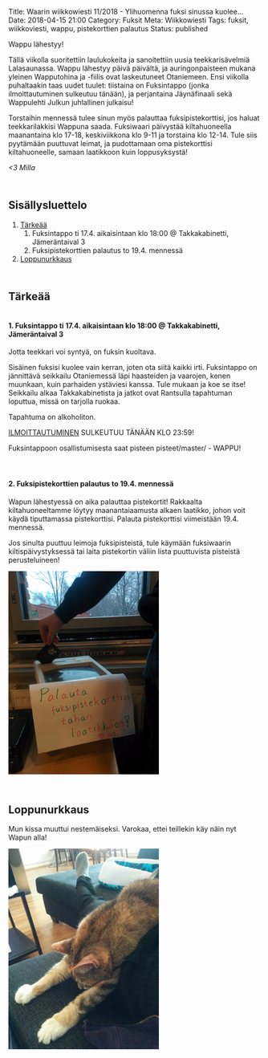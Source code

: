 Title: Waarin wiikkowiesti 11/2018 - Ylihuomenna fuksi sinussa kuolee...
Date: 2018-04-15 21:00
Category: Fuksit
Meta: Wiikkowiesti
Tags: fuksit, wiikkoviesti, wappu, pistekorttien palautus
Status: published

Wappu lähestyy!

Tällä viikolla suoritettiin laulukokeita ja sanoitettiin uusia teekkarisävelmiä Lalasaunassa. Wappu lähestyy päivä päivältä, ja auringonpaisteen mukana yleinen Wapputohina ja -fiilis ovat laskeutuneet Otaniemeen. Ensi viikolla puhaltaakin taas uudet tuulet: tiistaina on Fuksintappo (jonka ilmoittautuminen sulkeutuu tänään), ja perjantaina Jäynäfinaali sekä Wappulehti Julkun juhlallinen julkaisu!

Torstaihin mennessä tulee sinun myös palauttaa fuksipistekorttisi, jos haluat teekkarilakkisi Wappuna saada. Fuksiwaari päivystää kiltahuoneella maanantaina klo 17-18, keskiviikkona klo 9-11 ja torstaina klo 12-14. Tule siis pyytämään puuttuvat leimat, ja pudottamaan oma pistekorttisi kiltahuoneelle, samaan laatikkoon kuin loppusyksystä!

<em>&lt;3 Milla</em>

<h2><div id="contents" class="small box">&nbsp;</div>Sisällysluettelo</h2>

1. <a href="#tarkeaa">Tärkeää</a>
    1. Fuksintappo ti 17.4. aikaisintaan klo 18:00 @ Takkakabinetti, Jämeräntaival 3
    2. Fuksipistekorttien palautus to 19.4. mennessä
2. <a href="#lopetus">Loppunurkkaus</a>

<h2><div id="tarkeaa" class="small box">&nbsp;</div>Tärkeää</h2>

<h4><div class="box leima">&nbsp;</div>1. Fuksintappo ti 17.4. aikaisintaan klo 18:00 @ Takkakabinetti, Jämeräntaival 3</h4>

Jotta teekkari voi syntyä, on fuksin kuoltava.

Sisäinen fuksisi kuolee vain kerran, joten ota siitä kaikki irti. Fuksintappo on jännittävä seikkailu Otaniemessä läpi haasteiden ja vaarojen, kenen muunkaan, kuin parhaiden ystäviesi kanssa. Tule mukaan ja koe se itse! Seikkailu alkaa Takkakabinetista ja jatkot ovat Rantsulla tapahtuman loputtua, missä on tarjolla ruokaa. 

Tapahtuma on alkoholiton.

[ILMOITTAUTUMINEN](https://ilmo.prodeko.org/fi/630) SULKEUTUU TÄNÄÄN KLO 23:59!

<div class="piste master">Fuksintappoon osallistumisesta saat pisteen pisteet/master/ - WAPPU!</div>

<br/>

<h4><div class="box leima">&nbsp;</div>2. Fuksipistekorttien palautus to 19.4. mennessä</h4>

Wapun lähestyessä on aika palauttaa pistekortit! Rakkaalta kiltahuoneeltamme löytyy maanantaiaamusta alkaen laatikko, johon voit käydä tiputtamassa pistekorttisi. Palauta pistekorttisi viimeistään 19.4. mennessä.

Jos sinulta puuttuu leimoja fuksipisteistä, tule käymään fuksiwaarin kiltispäivystyksessä tai laita pistekortin väliin lista puuttuvista pisteistä perusteluineen!

<img src="img/12/pistekortit.jpg" title="Pistekorttien palautus" alt="none" style="width: 300px;"/>

<br/>

<h2><div id="lopetus" class="small box">&nbsp;</div>Loppunurkkaus</h2>

Mun kissa muuttui nestemäiseksi. Varokaa, ettei teillekin käy näin nyt Wapun alla!

<img src="img/20/kupru.jpg" title="nestekupru" style="width: 300px;" alt="none"/>

<br/>
